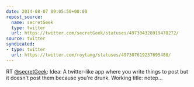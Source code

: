 ```yaml
---
date: 2014-08-07 09:05:50+00:00
repost_source:
  name: secretGeek
  type: twitter
  url: https://twitter.com/secretGeek/statuses/497304328919478272/
source: twitter
syndicated:
- type: twitter
  url: https://twitter.com/roytang/statuses/497307619237695488/
---
```


RT [@secretGeek](https://twitter.com/secretGeek/): Idea: A twitter-like app where you write things to post but it doesn't post them because you're drunk. Working title: notep…